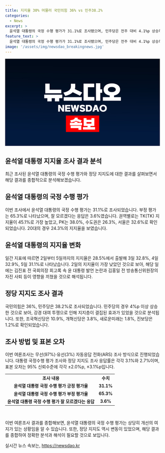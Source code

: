 ```yaml
---
title: 지지율 30% 머물러 국민의힘 36% vs 민주38.2%
categories:
  - News
excerpt: >
  윤석열 대통령의 국정 수행 평가가 31.1%로 조사됐으며, 민주당은 전주 대비 4.1%p 상승하여 긍정적인 결과를 보였다. 반면 국민의힘은 0.7%p 하락한 반면, 윤석열 대통령의 지지율은 30% 초반에 갇혔다. 지지율은 대구·경북(TK)이 45.1%, 부산·울산·경남(PK)이 38.0%, 수도권은 26.3%를 기록했으며, 20대 지지율은 24.3%로 상승했다. 또한, 민주당은 38.2%로 집계되어 지지층이 결집한 효과를 보였다. (요약문 종료)
feature_text: >
  윤석열 대통령의 국정 수행 평가가 31.1%로 조사됐으며, 민주당은 전주 대비 4.1%p 상승하여 긍정적인 결과를 보였다. 반면 국민의힘은 0.7%p 하락한 반면, 윤석열 대통령의 지지율은 30% 초반에 갇혔다. 지지율은 대구·경북(TK)이 45.1%, 부산·울산·경남(PK)이 38.0%, 수도권은 26.3%를 기록했으며, 20대 지지율은 24.3%로 상승했다. 또한, 민주당은 38.2%로 집계되어 지지층이 결집한 효과를 보였다. (요약문 종료)
image: '/assets/img/newsdao_breakingnews.jpg'
---
```


<p><img src="/assets/img/newsdao_breakingnews.jpg" alt="implanttips 속보" /></p>

<h2 data-ke-size="size26">윤석열 대통령 지지율 조사 결과 분석</h2>

<p data-ke-size="size16">최근 조사된 윤석열 대통령의 국정 수행 평가와 정당 지지도에 대한 결과를 살펴보면서 해당 결과를 종합적으로 분석해보겠습니다.</p>

<h2 data-ke-size="size20">윤석열 대통령의 국정 수행 평가</h2>

<p data-ke-size="size16">이번 조사에서 윤석열 대통령의 국정 수행 평가는 31.1%로 조사되었습니다. 부정 평가는 65.3%로 나타났으며, 잘 모르겠다는 응답은 3.6%였습니다. 권역별로는 TK(TK) 지지율이 45.1%로 가장 높았고, PK는 38.0%, 수도권은 26.3%, 서울은 32.6%로 확인되었습니다. 20대의 경우 24.3%의 지지율을 보였습니다.</p>

<h2 data-ke-size="size20">윤석열 대통령의 지지율 변화</h2>

<p data-ke-size="size16">일간 지표에 따르면 2일부터 5일까지의 지지율은 28.5%에서 출발해 3일 32.8%, 4일 32.9%, 5일 31.1%로 나타났습니다. 2일의 지지율이 가장 낮았던 것으로 보아, 해당 일에는 김진표 전 국회의장 회고록 속 윤 대통령 발언 논란과 김홍일 전 방송통신위원장의 자진 사퇴 등이 영향을 끼쳤을 것으로 해석됩니다.</p>

<h2 data-ke-size="size20">정당 지지도 조사 결과</h2>

<p data-ke-size="size16">국민의힘은 36%, 민주당은 38.2%로 조사되었습니다. 민주당의 경우 4%p 이상 상승한 것으로 보아, 강경 대여 투쟁으로 인해 지지층이 결집된 효과가 있었을 것으로 분석됩니다. 또한, 조국혁신당은 10.9%, 개혁신당은 3.8%, 새로운미래는 1.8%, 진보당은 1.2%로 확인되었습니다.</p>

<h2 data-ke-size="size20">조사 방법 및 표본 오차</h2>

<p data-ke-size="size16">이번 여론조사는 무선(97%)·유선(3%) 자동응답 전화(ARS) 조사 방식으로 진행되었습니다. 대통령 국정수행 평가 조사와 정당 지지도 조사 응답률은 각각 3.1%와 2.7%이며, 표본 오차는 95% 신뢰수준에 각각 ±2.0%p, ±3.1%p입니다.</p>

<table>
  <tr>
    <td style="text-align: center; height: 17px;"><b>조사 내용</b></td>
    <td style="text-align: center; height: 17px;"><b>수치</b></td>
  </tr>
  <tr>
    <td style="text-align: center; height: 17px;"><b>윤석열 대통령 국정 수행 평가 긍정 평가율</b></td>
    <td style="text-align: center; height: 17px;"><b>31.1%</b></td>
  </tr>
  <tr>
    <td style="text-align: center; height: 17px;"><b>윤석열 대통령 국정 수행 평가 부정 평가율</b></td>
    <td style="text-align: center; height: 17px;"><b>65.3%</b></td>
  </tr>
  <tr>
    <td style="text-align: center; height: 17px;"><b>윤석열 대통령 국정 수행 평가 잘 모르겠다는 응답</b></td>
    <td style="text-align: center; height: 17px;"><b>3.6%</b></td>
  </tr>
</table>

<p data-ke-size="size16">&nbsp;</p>

<p data-ke-size="size16">이번 여론조사 결과를 종합해보면, 윤석열 대통령의 국정 수행 평가는 상당히 개선의 여지가 있는 상황임을 알 수 있습니다. 또한, 정당 지지도 역시 변동이 있었으며, 해당 결과를 종합하여 정확한 분석과 해석이 필요할 것으로 보입니다.</p>
실시간 뉴스 속보는, <a href="https://newsdao.kr" rel="dofollow">https://newsdao.kr</a>


